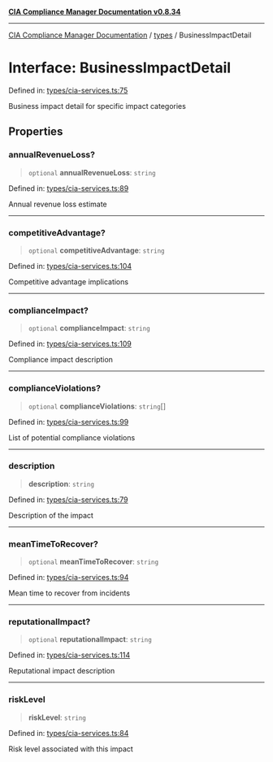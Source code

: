 [**CIA Compliance Manager Documentation v0.8.34**](../../README.md)

***

[CIA Compliance Manager Documentation](../../modules.md) / [types](../README.md) / BusinessImpactDetail

# Interface: BusinessImpactDetail

Defined in: [types/cia-services.ts:75](https://github.com/Hack23/cia-compliance-manager/blob/a33140701dae02a85d2f0d957645dda4d2c4da41/src/types/cia-services.ts#L75)

Business impact detail for specific impact categories

## Properties

### annualRevenueLoss?

> `optional` **annualRevenueLoss**: `string`

Defined in: [types/cia-services.ts:89](https://github.com/Hack23/cia-compliance-manager/blob/a33140701dae02a85d2f0d957645dda4d2c4da41/src/types/cia-services.ts#L89)

Annual revenue loss estimate

***

### competitiveAdvantage?

> `optional` **competitiveAdvantage**: `string`

Defined in: [types/cia-services.ts:104](https://github.com/Hack23/cia-compliance-manager/blob/a33140701dae02a85d2f0d957645dda4d2c4da41/src/types/cia-services.ts#L104)

Competitive advantage implications

***

### complianceImpact?

> `optional` **complianceImpact**: `string`

Defined in: [types/cia-services.ts:109](https://github.com/Hack23/cia-compliance-manager/blob/a33140701dae02a85d2f0d957645dda4d2c4da41/src/types/cia-services.ts#L109)

Compliance impact description

***

### complianceViolations?

> `optional` **complianceViolations**: `string`[]

Defined in: [types/cia-services.ts:99](https://github.com/Hack23/cia-compliance-manager/blob/a33140701dae02a85d2f0d957645dda4d2c4da41/src/types/cia-services.ts#L99)

List of potential compliance violations

***

### description

> **description**: `string`

Defined in: [types/cia-services.ts:79](https://github.com/Hack23/cia-compliance-manager/blob/a33140701dae02a85d2f0d957645dda4d2c4da41/src/types/cia-services.ts#L79)

Description of the impact

***

### meanTimeToRecover?

> `optional` **meanTimeToRecover**: `string`

Defined in: [types/cia-services.ts:94](https://github.com/Hack23/cia-compliance-manager/blob/a33140701dae02a85d2f0d957645dda4d2c4da41/src/types/cia-services.ts#L94)

Mean time to recover from incidents

***

### reputationalImpact?

> `optional` **reputationalImpact**: `string`

Defined in: [types/cia-services.ts:114](https://github.com/Hack23/cia-compliance-manager/blob/a33140701dae02a85d2f0d957645dda4d2c4da41/src/types/cia-services.ts#L114)

Reputational impact description

***

### riskLevel

> **riskLevel**: `string`

Defined in: [types/cia-services.ts:84](https://github.com/Hack23/cia-compliance-manager/blob/a33140701dae02a85d2f0d957645dda4d2c4da41/src/types/cia-services.ts#L84)

Risk level associated with this impact
